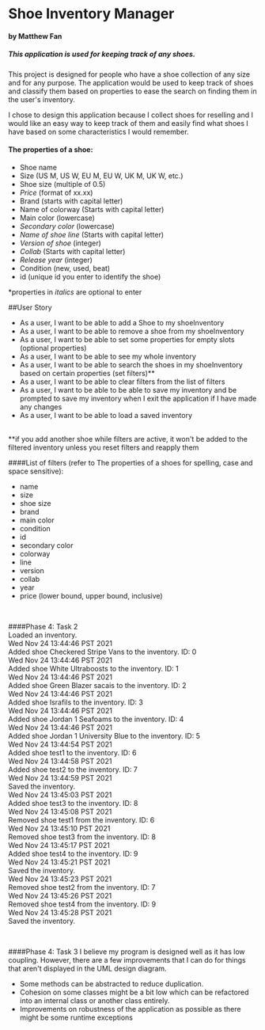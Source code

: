 # Shoe Inventory Manager
#### by Matthew Fan

##### This application is used for keeping track of any shoes.

This project is designed for people who have a shoe collection of any size and for any purpose.
The application would be used to keep track of shoes and classify them based on properties to ease the search on finding them in the user's inventory.

I chose to design this application because I collect shoes for reselling and I would like an easy way to keep track of them and easily find what shoes I have based on some characteristics I would remember.


#### The properties of a shoe:
- Shoe name
- Size (US M, US W, EU M, EU W, UK M, UK W, etc.)
- Shoe size (multiple of 0.5)
- *Price* (format of xx.xx)
- Brand (starts with capital letter)
- Name of colorway (Starts with capital letter)
- Main color (lowercase)
- *Secondary color* (lowercase)
- *Name of shoe line* (Starts with capital letter)
- *Version of shoe* (integer)
- *Collab* (Starts with capital letter)
- *Release year* (integer)
- Condition (new, used, beat)
- id (unique id you enter to identify the shoe)

*properties in *italics* are optional to enter

##User Story
- As a user, I want to be able to add a Shoe to my shoeInventory
- As a user, I want to be able to remove a shoe from my shoeInventory
- As a user, I want to be able to set some properties for empty slots (optional properties)
- As a user, I want to be able to see my whole inventory
- As a user, I want to be able to search the shoes in my shoeInventory based on certain properties (set filters)**
- As a user, I want to be able to clear filters from the list of filters
- As a user, I want to be able to be able to save my inventory and be prompted to save my inventory when I exit the application if I have made any changes
- As a user, I want to be able to load a saved inventory

<br>
**if you add another shoe while filters are active, it won't be added to the filtered inventory unless you reset filters and reapply them

<br>

####List of filters (refer to The properties of a shoes for spelling, case and space sensitive):
* name
* size
* shoe size
* brand
* main color
* condition
* id
* secondary color
* colorway
* line
* version
* collab
* year
* price (lower bound, upper bound, inclusive)

<br>

####Phase 4: Task 2<br>
Loaded an inventory.<br>
Wed Nov 24 13:44:46 PST 2021<br>
Added shoe Checkered Stripe Vans to the inventory. ID: 0<br>
Wed Nov 24 13:44:46 PST 2021<br>
Added shoe White Ultraboosts to the inventory. ID: 1<br>
Wed Nov 24 13:44:46 PST 2021<br>
Added shoe Green Blazer sacais to the inventory. ID: 2<br>
Wed Nov 24 13:44:46 PST 2021<br>
Added shoe Israfils to the inventory. ID: 3<br>
Wed Nov 24 13:44:46 PST 2021<br>
Added shoe Jordan 1 Seafoams to the inventory. ID: 4<br>
Wed Nov 24 13:44:46 PST 2021<br>
Added shoe Jordan 1 University Blue to the inventory. ID: 5<br>
Wed Nov 24 13:44:54 PST 2021<br>
Added shoe test1 to the inventory. ID: 6<br>
Wed Nov 24 13:44:58 PST 2021<br>
Added shoe test2 to the inventory. ID: 7<br>
Wed Nov 24 13:44:59 PST 2021<br>
Saved the inventory.<br>
Wed Nov 24 13:45:03 PST 2021<br>
Added shoe test3 to the inventory. ID: 8<br>
Wed Nov 24 13:45:08 PST 2021<br>
Removed shoe test1 from the inventory. ID: 6<br>
Wed Nov 24 13:45:10 PST 2021<br>
Removed shoe test3 from the inventory. ID: 8<br>
Wed Nov 24 13:45:17 PST 2021<br>
Added shoe test4 to the inventory. ID: 9<br>
Wed Nov 24 13:45:21 PST 2021<br>
Saved the inventory.<br>
Wed Nov 24 13:45:23 PST 2021<br>
Removed shoe test2 from the inventory. ID: 7<br>
Wed Nov 24 13:45:26 PST 2021<br>
Removed shoe test4 from the inventory. ID: 9<br>
Wed Nov 24 13:45:28 PST 2021<br>
Saved the inventory.<br>

<br>

####Phase 4: Task 3
I believe my program is designed well as it has low coupling. 
However, there are a few improvements that I can do for things that 
aren't displayed in the UML design diagram.
- Some methods can be abstracted to reduce duplication.
- Cohesion on some classes might be a bit low which can be refactored into an internal class or another class entirely.
- Improvements on robustness of the application as possible as there might be some runtime exceptions